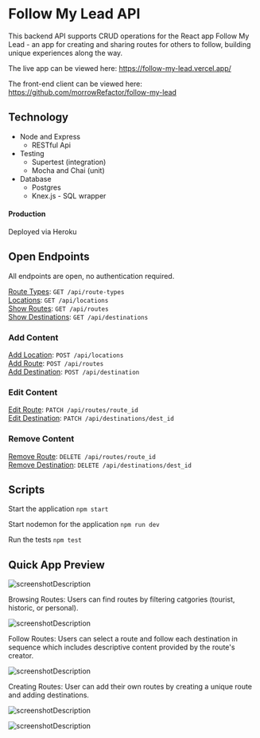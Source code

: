 # Follow My Lead API

This backend API supports CRUD operations for the React app Follow My Lead - an app for creating and sharing routes for others to follow, building unique experiences along the way.

The live app can be viewed here: https://follow-my-lead.vercel.app/

The front-end client can be viewed here: https://github.com/morrowRefactor/follow-my-lead

## Technology

* Node and Express
  * RESTful Api
* Testing
  * Supertest (integration)
  * Mocha and Chai (unit)
* Database
  * Postgres
  * Knex.js - SQL wrapper

#### Production

Deployed via Heroku

## Open Endpoints
All endpoints are open, no authentication required.

[Route Types](documentation/route-types.md): `GET /api/route-types`  
[Locations](documentation/locations.md): `GET /api/locations`  
[Show Routes](documentation/routes.md): `GET /api/routes`  
[Show Destinations](documentation/destinations.md): `GET /api/destinations`

### Add Content

[Add Location](documentation/locations.md): `POST /api/locations`  
[Add Route](documentation/routes.md): `POST /api/routes`  
[Add Destination](documentation/destinations.md): `POST /api/destination`

### Edit Content

[Edit Route](documentation/routes.md): `PATCH /api/routes/route_id`  
[Edit Destination](documentation/destinations.md): `PATCH /api/destinations/dest_id`

### Remove Content

[Remove Route](documentation/routes.md): `DELETE /api/routes/route_id`  
[Remove Destination](documentation/destinations.md): `DELETE /api/destinations/dest_id`

## Scripts 

Start the application `npm start`

Start nodemon for the application `npm run dev`

Run the tests `npm test`

## Quick App Preview
![screenshotDescription](https://user-images.githubusercontent.com/58446465/88344149-d4f47380-ccf7-11ea-8d4c-cae74147799e.png)

Browsing Routes: Users can find routes by filtering catgories (tourist, historic, or personal).

![screenshotDescription](https://user-images.githubusercontent.com/58446465/88344156-d9b92780-ccf7-11ea-98f9-801a649dc918.png)

Follow Routes: Users can select a route and follow each destination in sequence which includes descriptive content provided by the route's creator.

![screenshotDescription](https://user-images.githubusercontent.com/58446465/88344168-de7ddb80-ccf7-11ea-842e-f9a3d49aa148.png)

Creating Routes: User can add their own routes by creating a unique route and adding destinations.

![screenshotDescription](https://user-images.githubusercontent.com/58446465/88344176-e178cc00-ccf7-11ea-92a7-2865ca850151.png)

![screenshotDescription](https://user-images.githubusercontent.com/58446465/88344179-e3db2600-ccf7-11ea-978d-88432ae8f254.png)